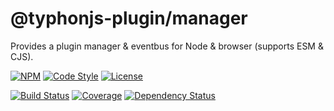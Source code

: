# @typhonjs-plugin/manager
Provides a plugin manager & eventbus for Node & browser (supports ESM & CJS).

[![NPM](https://img.shields.io/npm/v/@typhonjs-plugin/manager.svg?label=npm)](https://www.npmjs.com/package/@typhonjs-plugin/manager)
[![Code Style](https://img.shields.io/badge/code%20style-allman-yellowgreen.svg?style=flat)](https://en.wikipedia.org/wiki/Indent_style#Allman_style)
[![License](https://img.shields.io/badge/license-MPLv2-yellowgreen.svg?style=flat)](https://github.com/typhonjs-node-plugin/manager/blob/main/LICENSE)

[![Build Status](https://github.com/typhonjs-node-plugin/manager/workflows/CI/CD/badge.svg)](#)
[![Coverage](https://img.shields.io/codecov/c/github/typhonjs-node-plugin/manager.svg)](https://codecov.io/github/typhonjs-node-plugin/manager)
[![Dependency Status](https://david-dm.org/typhonjs-node-plugin/manager.svg)](https://david-dm.org/typhonjs-node-plugin/manager)
